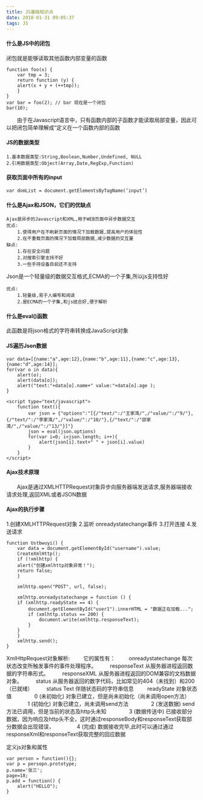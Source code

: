 ```yaml
---
title: JS基础知识点
date: 2018-01-31 09:05:37
tags: JS
---
```

#### 什么是JS中的闭包
闭包就是能够读取其他函数内部变量的函数

	function foo(x) {
	    var tmp = 3;
	    return function (y) {
		alert(x + y + (++tmp));
	    }
	}
	var bar = foo(2); // bar 现在是一个闭包
	bar(10);
&emsp;&emsp;由于在Javascript语言中，只有函数内部的子函数才能读取局部变量，因此可以把闭包简单理解成“定义在一个函数内部的函数

#### JS的数据类型
	1.基本数据类型:String,Boolean,Number,Undefined, NULL
	2.引用数据类型:Object(Array,Date,RegExp,Function)

#### 获取页面中所有的input
	var domList = document.getElementsByTagName(‘input’)

#### 什么是Ajax和JSON，它们的优缺点
	Ajax是异步的Javascript和XML,用于WEB页面中异步数据交互
	优点:
		1.使得用户在不刷新页面的情况下加载数据,提高用户的体验性
		2.在不重载页面的情况下加载局部数据,减少数据的交互量  
	缺点:
		1.存在安全问题
		2.对搜索引擎支持不好
		3.一些手持设备目前还不支持  
 Json是一个轻量级的数据交互格式,ECMA的一个子集,所以js支持性好

	优点:
		1.轻量级,易于人编写和阅读
		2.是ECMA的一个子集,和js结合好,便于解析

#### 什么是eval()函数
此函数是将json格式的字符串转换成JavaScript对象

#### JS遍历Json数据

	var data=[{name:"a",age:12},{name:"b",age:11},{name:"c",age:13},{name:"d",age:14}];
	for(var o in data){
		alert(o);
		alert(data[o]);
		alert("text:"+data[o].name+" value:"+data[o].age );
	}

	<script type="text/javascript">
		function text(){
			var json = {"options":"[{/"text/":/"王家湾/",/"value/":/"9/"},{/"text/":/"李家湾/",/"value/":/"10/"},{/"text/":/"邵家湾/",/"value/":/"13/"}]"}
			json = eval(json.options)
			for(var i=0; i<json.length; i++){
				alert(json[i].text+" " + json[i].value)
			}
		}
	</script>

#### Ajax技术原理
&emsp;&emsp;Ajax是通过XMLHTTPRequest对象异步向服务器端发送请求,服务器端接收请求处理,返回XML或者JSON数据

#### Ajax的执行步骤
1.创建XMLHTTPRequest对象
2.监听 onreadystatechange事件
3.打开连接
4.发送请求

	function Ustbwuyi() {
	    var data = document.getElementById("username").value;
	    CreateXmlHttp();
	    if (!xmlhttp) {
		alert("创建xmlhttp对象异常！");
		return false;
	    }

	    xmlhttp.open("POST", url, false);

	    xmlhttp.onreadystatechange = function () {
		if (xmlhttp.readyState == 4) {
		    document.getElementById("user1").innerHTML = "数据正在加载...";
		    if (xmlhttp.status == 200) {
		        document.write(xmlhttp.responseText);
		    }
		}
	    }
	    xmlhttp.send();
	}

XmlHttpRequest对象解析:
　　   它的属性有：
  　　  onreadystatechange  每次状态改变所触发事件的事件处理程序。
  　　  responseText     从服务器进程返回数据的字符串形式。
  　　  responseXML    从服务器进程返回的DOM兼容的文档数据对象。
  　　  status           从服务器返回的数字代码，比如常见的404（未找到）和200（已就绪）
  　　  status Text       伴随状态码的字符串信息
  　　  readyState       对象状态值
　　　　0 (未初始化) 对象已建立，但是尚未初始化（尚未调用open方法）
　　　　1 (初始化) 对象已建立，尚未调用send方法
　　　　2 (发送数据) send方法已调用，但是当前的状态及http头未知
　　　　3 (数据传送中) 已接收部分数据，因为响应及http头不全，这时通过responseBody和responseText获取部分数据会出现错误，
　　　　4 (完成) 数据接收完毕,此时可以通过通过responseXml和responseText获取完整的回应数据

定义js对象和属性

	var person = function(){};
	var p = persopn.prototype;
	p.name='张三';
	page=18;
	p.add = function() {
		alert("HELLO");
	}
